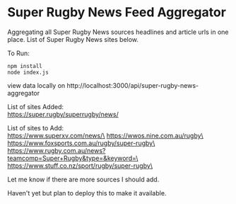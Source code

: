 # Super Rugby News Feed Aggregator

Aggregating all Super Rugby News sources headlines and article urls in one place.
List of Super Rugby News sites below.

To Run:
```
npm install
node index.js
```

view data locally on http://localhost:3000/api/super-rugby-news-aggregator

List of sites Added:\
https://super.rugby/superrugby/news/

List of sites to Add:\
https://www.superxv.com/news/\
https://wwos.nine.com.au/rugby\
https://www.foxsports.com.au/rugby/super-rugby\
https://www.rugby.com.au/news?teamcomp=Super+Rugby&type=&keyword=\
https://www.stuff.co.nz/sport/rugby/super-rugby\

Let me know if there are more sources I should add.

Haven't yet but plan to deploy this to make it available.